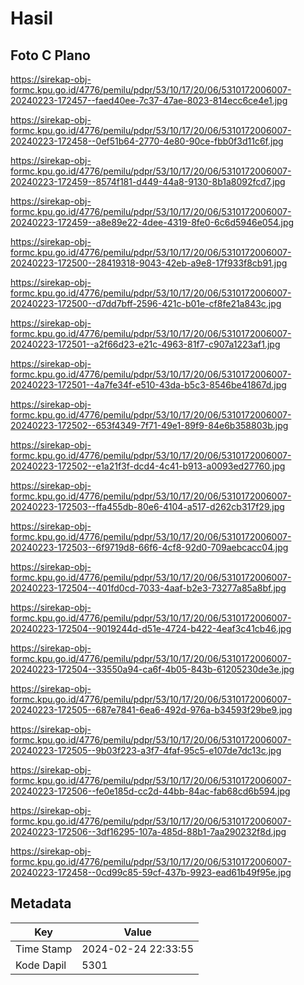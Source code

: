 # Hasil

## Foto C Plano

https://sirekap-obj-formc.kpu.go.id/4776/pemilu/pdpr/53/10/17/20/06/5310172006007-20240223-172457--faed40ee-7c37-47ae-8023-814ecc6ce4e1.jpg

https://sirekap-obj-formc.kpu.go.id/4776/pemilu/pdpr/53/10/17/20/06/5310172006007-20240223-172458--0ef51b64-2770-4e80-90ce-fbb0f3d11c6f.jpg

https://sirekap-obj-formc.kpu.go.id/4776/pemilu/pdpr/53/10/17/20/06/5310172006007-20240223-172459--8574f181-d449-44a8-9130-8b1a8092fcd7.jpg

https://sirekap-obj-formc.kpu.go.id/4776/pemilu/pdpr/53/10/17/20/06/5310172006007-20240223-172459--a8e89e22-4dee-4319-8fe0-6c6d5946e054.jpg

https://sirekap-obj-formc.kpu.go.id/4776/pemilu/pdpr/53/10/17/20/06/5310172006007-20240223-172500--28419318-9043-42eb-a9e8-17f933f8cb91.jpg

https://sirekap-obj-formc.kpu.go.id/4776/pemilu/pdpr/53/10/17/20/06/5310172006007-20240223-172500--d7dd7bff-2596-421c-b01e-cf8fe21a843c.jpg

https://sirekap-obj-formc.kpu.go.id/4776/pemilu/pdpr/53/10/17/20/06/5310172006007-20240223-172501--a2f66d23-e21c-4963-81f7-c907a1223af1.jpg

https://sirekap-obj-formc.kpu.go.id/4776/pemilu/pdpr/53/10/17/20/06/5310172006007-20240223-172501--4a7fe34f-e510-43da-b5c3-8546be41867d.jpg

https://sirekap-obj-formc.kpu.go.id/4776/pemilu/pdpr/53/10/17/20/06/5310172006007-20240223-172502--653f4349-7f71-49e1-89f9-84e6b358803b.jpg

https://sirekap-obj-formc.kpu.go.id/4776/pemilu/pdpr/53/10/17/20/06/5310172006007-20240223-172502--e1a21f3f-dcd4-4c41-b913-a0093ed27760.jpg

https://sirekap-obj-formc.kpu.go.id/4776/pemilu/pdpr/53/10/17/20/06/5310172006007-20240223-172503--ffa455db-80e6-4104-a517-d262cb317f29.jpg

https://sirekap-obj-formc.kpu.go.id/4776/pemilu/pdpr/53/10/17/20/06/5310172006007-20240223-172503--6f9719d8-66f6-4cf8-92d0-709aebcacc04.jpg

https://sirekap-obj-formc.kpu.go.id/4776/pemilu/pdpr/53/10/17/20/06/5310172006007-20240223-172504--401fd0cd-7033-4aaf-b2e3-73277a85a8bf.jpg

https://sirekap-obj-formc.kpu.go.id/4776/pemilu/pdpr/53/10/17/20/06/5310172006007-20240223-172504--9019244d-d51e-4724-b422-4eaf3c41cb46.jpg

https://sirekap-obj-formc.kpu.go.id/4776/pemilu/pdpr/53/10/17/20/06/5310172006007-20240223-172504--33550a94-ca6f-4b05-843b-61205230de3e.jpg

https://sirekap-obj-formc.kpu.go.id/4776/pemilu/pdpr/53/10/17/20/06/5310172006007-20240223-172505--687e7841-6ea6-492d-976a-b34593f29be9.jpg

https://sirekap-obj-formc.kpu.go.id/4776/pemilu/pdpr/53/10/17/20/06/5310172006007-20240223-172505--9b03f223-a3f7-4faf-95c5-e107de7dc13c.jpg

https://sirekap-obj-formc.kpu.go.id/4776/pemilu/pdpr/53/10/17/20/06/5310172006007-20240223-172506--fe0e185d-cc2d-44bb-84ac-fab68cd6b594.jpg

https://sirekap-obj-formc.kpu.go.id/4776/pemilu/pdpr/53/10/17/20/06/5310172006007-20240223-172506--3df16295-107a-485d-88b1-7aa290232f8d.jpg

https://sirekap-obj-formc.kpu.go.id/4776/pemilu/pdpr/53/10/17/20/06/5310172006007-20240223-172458--0cd99c85-59cf-437b-9923-ead61b49f95e.jpg


## Metadata

| Key        | Value               |
| ---------- | ------------------- |
| Time Stamp | 2024-02-24 22:33:55 |
| Kode Dapil | 5301                |



